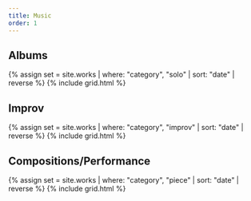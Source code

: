 ```yaml
---
title: Music
order: 1
---
```

## Albums
{% assign set = site.works | where: "category", "solo" | sort: "date" | reverse %}
{% include grid.html %}

## Improv

{% assign set = site.works | where: "category", "improv" | sort: "date" | reverse %}
{% include grid.html %}

## Compositions/Performance

{% assign set = site.works | where: "category", "piece" | sort: "date" | reverse %}
{% include grid.html %}
